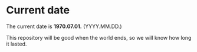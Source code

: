 # Current date

The current date is **1970.07.01.** (YYYY.MM.DD.)

This repository will be good when the world ends, so we will know how long it lasted.